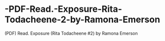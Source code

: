# -PDF-Read.-Exposure-Rita-Todacheene-2-by-Ramona-Emerson
(PDF) Read. Exposure (Rita Todacheene #2) by Ramona Emerson
